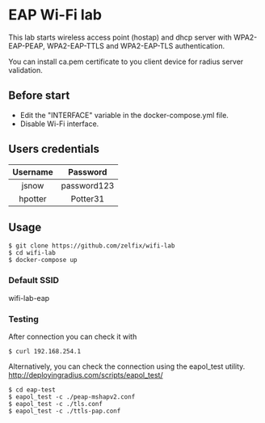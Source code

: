 # EAP Wi-Fi lab
This lab starts wireless access point (hostap) and dhcp server with WPA2-EAP-PEAP, WPA2-EAP-TTLS and WPA2-EAP-TLS authentication.

You can install ca.pem certificate to you client device for radius server validation.

## Before start

- Edit the "INTERFACE" variable in the docker-compose.yml file.
- Disable Wi-Fi interface.

## Users credentials

|  Username 	|   Password  	|
|:---------:	|:-----------:	|
|    jsnow  	| password123 	|
|  hpotter  	|   Potter31  	|

## Usage
```
$ git clone https://github.com/zelfix/wifi-lab
$ cd wifi-lab 
$ docker-compose up
```

### Default SSID
wifi-lab-eap

### Testing
After connection you can check it with 
```
$ curl 192.168.254.1
```

Alternatively, you can check the connection using the eapol_test utility. http://deployingradius.com/scripts/eapol_test/
```
$ cd eap-test
$ eapol_test -c ./peap-mshapv2.conf
$ eapol_test -c ./tls.conf
$ eapol_test -c ./ttls-pap.conf